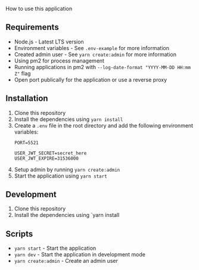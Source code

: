 How to use this application

## Requirements
- Node.js - Latest LTS version
- Environment variables - See `.env-example` for more information
- Created admin user - See `yarn create:admin` for more information
- Using pm2 for process management
- Running applications in pm2 with `--log-date-format "YYYY-MM-DD HH:mm Z"` flag
- Open port publically for the application or use a reverse proxy

## Installation
1. Clone this repository
2. Install the dependencies using `yarn install`
3. Create a `.env` file in the root directory and add the following environment variables:
    ```
    PORT=5521

    USER_JWT_SECRET=secret_here
    USER_JWT_EXPIRE=31536000
    ```
4. Setup admin by running `yarn create:admin`
5. Start the application using `yarn start`


## Development
1. Clone this repository
2. Install the dependencies using `yarn install

## Scripts
- `yarn start` - Start the application
- `yarn dev` - Start the application in development mode
- `yarn create:admin` - Create an admin user
